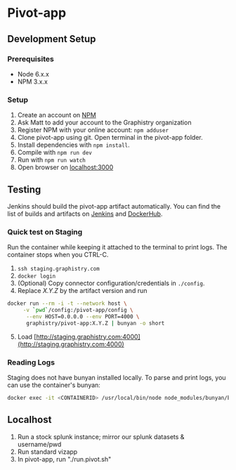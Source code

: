 # Pivot-app

## Development Setup

### Prerequisites

* Node 6.x.x
* NPM 3.x.x

### Setup

1. Create an account on [NPM](https://www.npmjs.com/)
2. Ask Matt to add your account to the Graphistry organization
3. Register NPM with your online account: `npm adduser`
4. Clone pivot-app using git. Open terminal in the pivot-app folder.
5. Install dependencies with `npm install`.
6. Compile with `npm run dev`
7. Run with `npm run watch`
8. Open browser on [localhost:3000](http://localhost:3000)

## Testing

Jenkins should build the pivot-app artifact automatically. You can find the list of builds and artifacts on [Jenkins](http://deploy.graphistry.com/view/Build/job/Build%20pivot-app/) and [DockerHub](https://hub.docker.com/r/graphistry/pivot-app/tags/).

### Quick test on Staging

Run the container while keeping it attached to the terminal to print logs. The container stops when you CTRL-C.

1. `ssh staging.graphistry.com`
2. `docker login`
3. (Optional) Copy connector configuration/credentials in `./config`.
4. Replace *X.Y.Z* by the artifact version and run

 ```bash
docker run --rm -i -t --network host \
      -v `pwd`/config:/pivot-app/config \
	   --env HOST=0.0.0.0 --env PORT=4000 \
	   graphistry/pivot-app:X.Y.Z | bunyan -o short
```
5. Load [http://staging.graphistry.com:4000](http://staging.graphistry.com:4000)

### Reading Logs

Staging does not have bunyan installed locally. To parse and print logs, you can use the container's bunyan:

```bash
docker exec -it <CONTAINERID> /usr/local/bin/node node_modules/bunyan/bin/bunyan --no-pager -o short <LOGFILE>
```

## Localhost

1. Run a stock splunk instance; mirror our splunk datasets & username/pwd
2. Run standard vizapp
3. In pivot-app, run "./run.pivot.sh"
